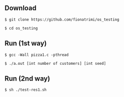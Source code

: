 ## Download
```$ git clone https://github.com/fionatrimi/os_testing```

```$ cd os_testing```

## Run (1st way)

```$ gcc -Wall pizza1.c -pthread```

```$ ./a.out [int number of customers] [int seed]```

## Run (2nd way)
```$ sh ./test-res1.sh```
